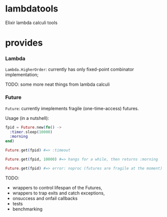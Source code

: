 lambdatools
===========

Elixir lambda calculi tools

provides
===

### Lambda

``Lambda.HigherOrder``: currently has only fixed-point combinator implementation;

TODO: some more neat things from lambda calculi

### Future

``Future``: currently imeplements fragile (one-time-access) futures.

Usage (in a nutshell): 

``` Elixir
fpid = Future.new(fn() ->
  :timer.sleep(10000)
  :morning
end)

Future.get(fpid) #=> :timeout

Future.get(fpid, 10000) #=> hangs for a while, then returns :morning

Future.get(fpid) #=> error: noproc (futures are fragile at the moment)
```

TODO:
 - wrappers to control lifespan of the Futures, 
 - wrappers to trap exits and catch exceptions,
 - onsuccess and onfail callbacks
 - tests
 - benchmarking
